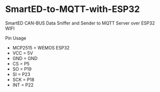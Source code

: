 # SmartED-to-MQTT-with-ESP32
SmartED CAN-BUS Data Sniffer and Sender to MQTT Server over ESP32 WIFI

Pin Usage

 * MCP2515  = WEMOS ESP32
 * VCC      =       5V
 * GND      =      GND
 * CS       =       P5
 * SO       =      P19
 * SI       =      P23
 * SCK      =      P18
 * INT      =      P22
